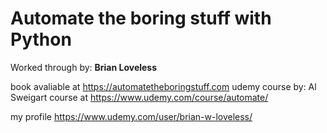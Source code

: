 # Automate the boring stuff with Python

Worked through by: __Brian Loveless__

book avaliable at <https://automatetheboringstuff.com>
udemy course by: Al Sweigart
course at <https://www.udemy.com/course/automate/>

my profile <https://www.udemy.com/user/brian-w-loveless/>
